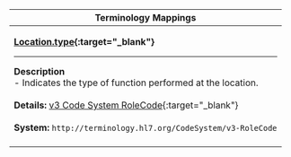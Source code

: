 |Terminology Mappings|
|---|
|<p>**[Location.type](http://hl7.org/fhir/R4/location-definitions.html#Location.type){:target="_blank"}**<hr>**Description**<br>- Indicates the type of function performed at the location.<br><br>**Details:** [v3 Code System RoleCode](http://hl7.org/fhir/R4/v3/ServiceDeliveryLocationRoleType/vs.html){:target="_blank"}<br><br>**System:** `http://terminology.hl7.org/CodeSystem/v3-RoleCode`<br><br>|